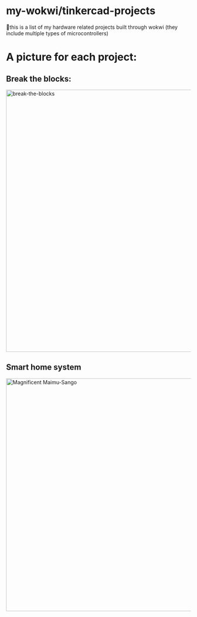 # my-wokwi/tinkercad-projects
🚀this is a list of my hardware related projects built through wokwi (they include multiple types of microcontrollers)

# A picture for each project:

## Break the blocks:
<img width="917" height="714" alt="break-the-blocks" src="https://github.com/user-attachments/assets/cc7ce66a-cd7b-416a-8000-930c67330afc" />

## Smart home system
<img width="1536" height="634" alt="Magnificent Maimu-Sango" src="https://github.com/user-attachments/assets/182c3262-b58c-4e32-b554-6cf29d272a57" />
